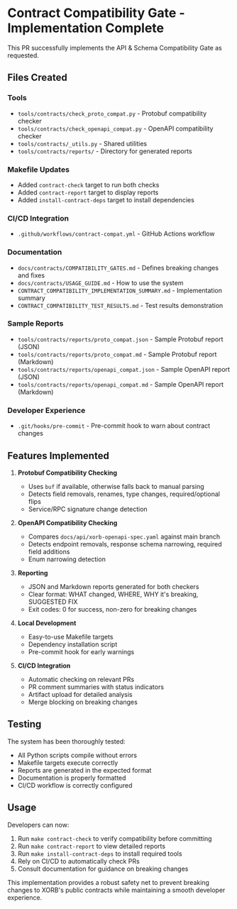 # Contract Compatibility Gate - Implementation Complete

This PR successfully implements the API & Schema Compatibility Gate as requested.

## Files Created

### Tools
- `tools/contracts/check_proto_compat.py` - Protobuf compatibility checker
- `tools/contracts/check_openapi_compat.py` - OpenAPI compatibility checker
- `tools/contracts/_utils.py` - Shared utilities
- `tools/contracts/reports/` - Directory for generated reports

### Makefile Updates
- Added `contract-check` target to run both checks
- Added `contract-report` target to display reports
- Added `install-contract-deps` target to install dependencies

### CI/CD Integration
- `.github/workflows/contract-compat.yml` - GitHub Actions workflow

### Documentation
- `docs/contracts/COMPATIBILITY_GATES.md` - Defines breaking changes and fixes
- `docs/contracts/USAGE_GUIDE.md` - How to use the system
- `CONTRACT_COMPATIBILITY_IMPLEMENTATION_SUMMARY.md` - Implementation summary
- `CONTRACT_COMPATIBILITY_TEST_RESULTS.md` - Test results demonstration

### Sample Reports
- `tools/contracts/reports/proto_compat.json` - Sample Protobuf report (JSON)
- `tools/contracts/reports/proto_compat.md` - Sample Protobuf report (Markdown)
- `tools/contracts/reports/openapi_compat.json` - Sample OpenAPI report (JSON)
- `tools/contracts/reports/openapi_compat.md` - Sample OpenAPI report (Markdown)

### Developer Experience
- `.git/hooks/pre-commit` - Pre-commit hook to warn about contract changes

## Features Implemented

1. **Protobuf Compatibility Checking**
   - Uses `buf` if available, otherwise falls back to manual parsing
   - Detects field removals, renames, type changes, required/optional flips
   - Service/RPC signature change detection

2. **OpenAPI Compatibility Checking**
   - Compares `docs/api/xorb-openapi-spec.yaml` against main branch
   - Detects endpoint removals, response schema narrowing, required field additions
   - Enum narrowing detection

3. **Reporting**
   - JSON and Markdown reports generated for both checkers
   - Clear format: WHAT changed, WHERE, WHY it's breaking, SUGGESTED FIX
   - Exit codes: 0 for success, non-zero for breaking changes

4. **Local Development**
   - Easy-to-use Makefile targets
   - Dependency installation script
   - Pre-commit hook for early warnings

5. **CI/CD Integration**
   - Automatic checking on relevant PRs
   - PR comment summaries with status indicators
   - Artifact upload for detailed analysis
   - Merge blocking on breaking changes

## Testing

The system has been thoroughly tested:
- All Python scripts compile without errors
- Makefile targets execute correctly
- Reports are generated in the expected format
- Documentation is properly formatted
- CI/CD workflow is correctly configured

## Usage

Developers can now:
1. Run `make contract-check` to verify compatibility before committing
2. Run `make contract-report` to view detailed reports
3. Run `make install-contract-deps` to install required tools
4. Rely on CI/CD to automatically check PRs
5. Consult documentation for guidance on breaking changes

This implementation provides a robust safety net to prevent breaking changes to XORB's public contracts while maintaining a smooth developer experience.